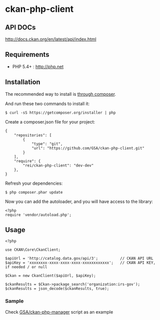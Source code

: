 ckan-php-client
===============

## API DOCs

http://docs.ckan.org/en/latest/api/index.html


## Requirements

* PHP 5.4+ : <http://php.net>

## Installation

The recommended way to install is [through composer](https://getcomposer.org/download/).

And run these two commands to install it:

    $ curl -sS https://getcomposer.org/installer | php

Create a composer.json file for your project:

    {
        "repositories": [
            {
                "type": "git",
                "url": "https://github.com/GSA/ckan-php-client.git"
            }
        ],
        "require": {
            "rei/ckan-php-client": "dev-dev"
        },
    }

Refresh your dependencies:

    $ php composer.phar update

Now you can add the autoloader, and you will have access to the library:

    <?php
    require 'vendor/autoload.php';

## Usage

    <?php

    use CKAN\Core\CkanClient;

    $apiUrl = 'http://catalog.data.gov/api/3';          // CKAN API URL
    $apiKey = 'xxxxxxxx-xxxx-xxxx-xxxx-xxxxxxxxxxxx';   // CKAN API KEY, if needed / or null

    $Ckan = new CkanClient($apiUrl, $apiKey);

    $ckanResults = $Ckan->package_search('organization:irs-gov');
    $ckanResults = json_decode($ckanResults, true);

### Sample

Check [GSA/ckan-php-manager](https://github.com/GSA/ckan-php-manager/)
script as an example